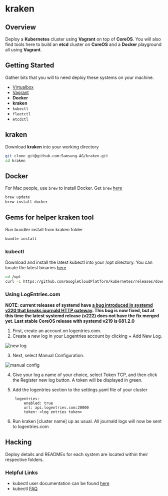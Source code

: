 # kraken

## Overview
Deploy a __Kubernetes__ cluster using __Vagrant__ on top of __CoreOS__. You will also find tools here to build an __etcd__ cluster on __CoreOS__ and a __Docker__ playground all using __Vagrant__.

## Getting Started
 
Gather bits that you will to need deploy these systems on your machine.

 * [Virtualbox](https://www.virtualbox.org/)
 * [Vagrant](https://www.vagrantup.com/downloads.html)
 * __Docker__
 * __kraken__
 * `kubectl`
 * `fleetctl`
 * `etcdctl`

## kraken
Download __kraken__ into your working directory 

```bash
git clone git@github.com:Samsung-AG/kraken.git
cd kraken
```
## Docker
For Mac people, use `brew` to install Docker. Get `brew` [here](http://brew.sh/)

```bash
brew update
brew install docker
```

## Gems for helper kraken tool

Run bundler install from kraken folder

```bash
bundle install
```

### kubectl

Download and install the latest kubectl into your /opt directory.
You can locate the latest binaries [here](https://github.com/GoogleCloudPlatform/kubernetes/releases/latest)

```bash
cd /opt
curl -L https://github.com/GoogleCloudPlatform/kubernetes/releases/download/v0.13.2/kubernetes.tar.gz | tar xv
```

### Using LogEntries.com

**NOTE: current releases of systemd have [a bug introduced in systemd v220 that breaks journald HTTP gateway]( https://github.com/systemd/systemd/issues/506). This bug is now fixed, but at this time the latest systemd release (v222) does not have the fix merged yet. Last stable CoreOS release with systemd v219 is 681.2.0**

1. First, create an account on logentries.com.
2. Create a new log in your Logentries account by clicking + Add New Log.

 ![new log](https://d2rqpywgspga97.cloudfront.net/mstatic/1435755113/content/uploads/2015/03/Selection_049.png)
 
3. Next, select Manual Configuration.

 ![manual config](https://d2rqpywgspga97.cloudfront.net/mstatic/1435755113/content/uploads/2015/03/02manualconfig_small.png)
 
4. Give your log a name of your choice, select Token TCP, and then click the Register new log button. A token will be displayed in green.
5. Add the logentries section to the settings.yaml file of your cluster

        logentries:
            enabled: true
            url: api.logentries.com:20000
            token: <log entries token>

6. Run kraken [cluster name] up as usual. All journald logs will now be sent to logentries.com 

## Hacking
Deploy details and READMEs for each system are located within their respective folders.

### Helpful Links
* kubectl user documentation can be found [here](https://github.com/GoogleCloudPlatform/kubernetes/blob/master/docs/kubectl.md)
*  kubectl [FAQ](https://github.com/GoogleCloudPlatform/kubernetes/wiki/User-FAQ)
